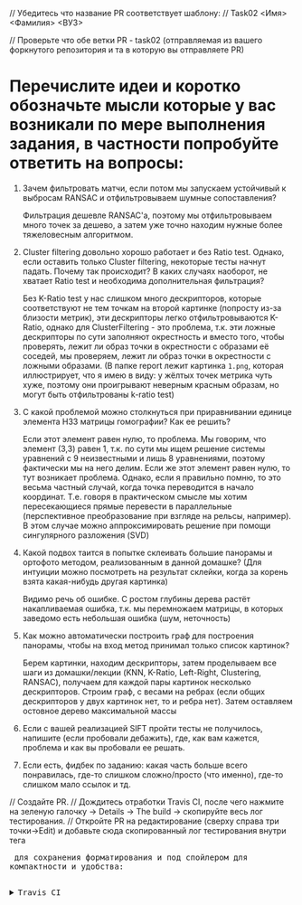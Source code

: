 // Убедитесь что название PR соответствует шаблону:
// Task02 <Имя> <Фамилия> <ВУЗ>

// Проверьте что обе ветки PR - task02 (отправляемая из вашего форкнутого репозитория и та в которую вы отправляете PR)

# Перечислите идеи и коротко обозначьте мысли которые у вас возникали по мере выполнения задания, в частности попробуйте ответить на вопросы:

1) Зачем фильтровать матчи, если потом мы запускаем устойчивый к выбросам RANSAC и отфильтровываем шумные сопоставления?
    
    Фильтрация дешевле RANSAC'a, поэтому мы отфильтровываем много точек за дешево, а затем уже точно находим нужные более тяжеловесным алгоритмом.

2) Cluster filtering довольно хорошо работает и без Ratio test. Однако, если оставить только Cluster filtering, некоторые тесты начнут падать. Почему так происходит? В каких случаях наоборот, не хватает Ratio test и необходима дополнительная фильтрация?

   Без K-Ratio test у нас слишком много дескрипторов, которые соответствуют не тем точкам на второй картинке (попросту из-за близости метрик), эти дескрипторы легко отфильтровываются K-Ratio,
   однако для ClusterFiltering - это проблема, т.к. эти ложные дескрипторы по сути заполняют окрестность и вместо того, чтобы проверять, лежит ли образ точки в окрестности с образами её соседей, 
   мы проверяем, лежит ли образ точки в окрестности с ложными образами. (В папке report лежит картинка `1.png`, которая иллюстрирует, что я имею в виду:
   у жёлтых точек метрика чуть хуже, поэтому они проигрывают неверным красным образам, но могут быть отфильтрованы k-ratio test)

3) С какой проблемой можно столкнуться при приравнивании единице элемента H33 матрицы гомографии? Как ее решить?

   Если этот элемент равен нулю, то проблема. Мы говорим, что элемент (3,3) равен 1, т.к. по сути мы ищем решение системы уравнений с 9 неизвестными и лишь 8 уравнениями, поэтому фактически мы на него делим.
   Если же этот элемент равен нулю, то тут возникает проблема. Однако, если я правильно помню, то это весьма частный случай, когда точка переводится в начало координат. Т.е. говоря в практическом смысле мы 
   хотим пересекающиеся прямые перевести в параллельные (перспективное преобразование при взгляде на рельсы, например).
   В этом случае можно аппроксимировать решение при помощи сингулярного разложения (SVD)

4) Какой подвох таится в попытке склеивать большие панорамы и ортофото методом, реализованным в данной домашке? (Для интуиции можно посмотреть на результат склейки, когда за корень взята какая-нибудь другая картинка)

   Видимо речь об ошибке. С ростом глубины дерева растёт накапливаемая ошибка, т.к. мы перемножаем матрицы, в которых заведомо есть небольшая ошибка (шум, неточность)

5) Как можно автоматически построить граф для построения панорамы, чтобы на вход метод принимал только список картинок?

   Берем картинки, находим дескрипторы, затем проделываем все шаги из домашки/лекции (KNN, K-Ratio, Left-Right, Clustering, RANSAC), получаем для каждой пары картинок несколько дескрипторов. 
   Строим граф, с весами на ребрах (если общих дескрипторов у двух картинок нет, то и ребра нет). Затем оставляем остовное дерево максимальной массы

6) Если с вашей реализацией SIFT пройти тесты не получилось, напишите (если пробовали дебажить), где, как вам кажется, проблема и как вы пробовали ее решать.

7) Если есть, фидбек по заданию: какая часть больше всего понравилась, где-то слишком сложно/просто (что именно), где-то слишком мало ссылок и тд.


// Создайте PR.
// Дождитесь отработки Travis CI, после чего нажмите на зеленую галочку -> Details -> The build -> скопируйте весь лог тестирования.
// Откройте PR на редактирование (сверху справа три точки->Edit) и добавьте сюда скопированный лог тестирования внутри тега <pre> для сохранения форматирования и под спойлером для компактности и удобства:

<details><summary>Travis CI</summary><p>

<pre>
$ ./build/test_sift
$ ./build/test_matching
Running main() from /home/runner/work/PhotogrammetryTasks2023/PhotogrammetryTasks2023/libs/3rdparty/libgtest/googletest/src/gtest_main.cc
[==========] Running 22 tests from 1 test suite.
[----------] Global test environment set-up.
[----------] 22 tests from SIFT
[ RUN      ] SIFT.MovedTheSameImage
[ORB_OCV] Points detected: 500 -> 500 (in 0.021269 sec)
...
[       OK ] SIFT.HerzJesu19RotateM40 (7730 ms)
[----------] 22 tests from SIFT (12918 ms total)
[----------] Global test environment tear-down
[==========] 22 tests from 1 test suite ran. (12918 ms total)
[  PASSED  ] 22 tests.
...
</pre>

</p></details>
